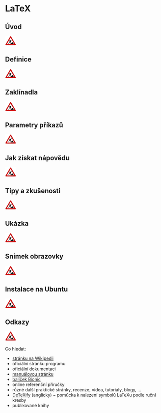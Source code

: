 <!--

Linux Kniha kouzel, kapitola LaTeX
Copyright (c) 2019 Singularis <singularis@volny.cz>

Toto dílo je dílem svobodné kultury; můžete ho šířit a modifikovat pod
podmínkami licence Creative Commons Attribution-ShareAlike 4.0 International
vydané neziskovou organizací Creative Commons. Text licence je přiložený
k tomuto projektu nebo ho můžete najít na webové adrese:

https://creativecommons.org/licenses/by-sa/4.0/

-->

# LaTeX

## Úvod
![ve výstavbě](../obrazky/ve-vystavbe.png)

## Definice
![ve výstavbě](../obrazky/ve-vystavbe.png)

## Zaklínadla
![ve výstavbě](../obrazky/ve-vystavbe.png)

## Parametry příkazů
![ve výstavbě](../obrazky/ve-vystavbe.png)

## Jak získat nápovědu
![ve výstavbě](../obrazky/ve-vystavbe.png)

## Tipy a zkušenosti
![ve výstavbě](../obrazky/ve-vystavbe.png)

## Ukázka
![ve výstavbě](../obrazky/ve-vystavbe.png)
<!--
Tuto sekci ponechávat jen v kapitolách, kde dává smysl.
-->

## Snímek obrazovky
![ve výstavbě](../obrazky/ve-vystavbe.png)
<!--
Tuto sekci ponechávat jen v kapitolách, kde dává smysl.
-->

## Instalace na Ubuntu
![ve výstavbě](../obrazky/ve-vystavbe.png)

## Odkazy
![ve výstavbě](../obrazky/ve-vystavbe.png)

Co hledat:

* [stránku na Wikipedii](https://cs.wikipedia.org/wiki/Hlavn%C3%AD_strana)
* oficiální stránku programu
* oficiální dokumentaci
* [manuálovou stránku](http://manpages.ubuntu.com/)
* [balíček Bionic](https://packages.ubuntu.com/)
* online referenční příručky
* různé další praktické stránky, recenze, videa, tutorialy, blogy, ...
* [DeTeXify](http://detexify.kirelabs.org/classify.html) (anglicky) − pomůcka k nalezení symbolů LaTeXu podle ruční kresby
* publikované knihy
